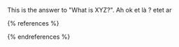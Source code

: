 This is the answer to "What is XYZ?". Ah ok et là ? etet ar

{% references %} 

{% endreferences %}











